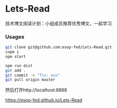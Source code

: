 # Lets-Read
技术博文阅读计划：小组成员推荐优秀博文，一起学习

### Usages

```bash
git clone git@github.com:esop-fed/Lets-Read.git
cnpm i
npm start
```

```bash
npm run dist
git add .
git commit -m "fix: xxx"
git pull origin master
```

然后打开http://localhost:8888

https://esop-fed.github.io/Lets-Read